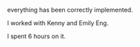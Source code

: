 everything has been correctly implemented.

I worked with Kenny and Emily Eng.

I spent 6 hours on it.
